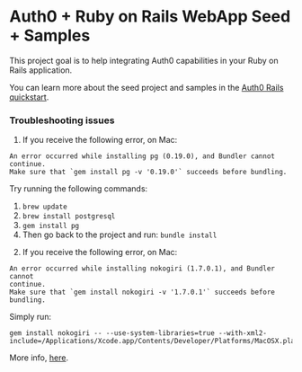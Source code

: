 # Auth0 + Ruby on Rails WebApp Seed + Samples
This project goal is to help integrating Auth0 capabilities in your Ruby on Rails application.

You can learn more about the seed project and samples in the [Auth0 Rails quickstart](https://auth0.com/docs/quickstart/webapp/rails).

### Troubleshooting issues

1) If you receive the following error, on Mac:

```
An error occurred while installing pg (0.19.0), and Bundler cannot continue.
Make sure that `gem install pg -v '0.19.0'` succeeds before bundling.
```

Try running the following commands:

1. `brew update`
2. `brew install postgresql`
3. `gem install pg`
4. Then go back to the project and run: `bundle install`

2) If you receive the following error, on Mac:

```
An error occurred while installing nokogiri (1.7.0.1), and Bundler cannot
continue.
Make sure that `gem install nokogiri -v '1.7.0.1'` succeeds before bundling.
```

Simply run:

```
gem install nokogiri -- --use-system-libraries=true --with-xml2-include=/Applications/Xcode.app/Contents/Developer/Platforms/MacOSX.platform/Developer/SDKs/MacOSX10.12.sdk/usr/include/libxml2/
```

More info, [here](http://stackoverflow.com/questions/24251494/nokogiri-gem-installation-error).
